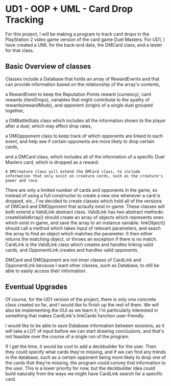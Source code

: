 # UD1 - OOP + UML - Card Drop Tracking

For this project, I will be making a program to track card drops in the PlayStation 2 video game version of the card game Duel Masters.
For UD1, I have created a UML for the back-end data, the DMCard class, and a tester for that class.

## Basic Overview of classes

Classes include a Database that holds an array of RewardEvents and that can provide information based on the relationship of the array's contents,

a RewardEvent to keep the Reputation Points reward (currency), card rewards (itemDrops), variables that might contribute to the quality of rewards(rewardMods), and opponent (origin) of a single duel grouped together,

a DMBattleStats class which includes all the information shown to the player after a duel, which may affect drop rates,

a DMOppponent class to keep track of which opponents are linked to each event, and help see if certain opponents are more likely to drop certain cards,

and a DMCard class, which includes all of the information of a specific Duel Masters card, which is dropped as a reward.

    A DMCreature class will extend the DMCard class, to include information that only exist on creature cards, such as the creature's power and race


There are only a limited number of cards and opponents in the game, so instead of using a full constructor to create a new one whenever a card is dropped, etc., I've decided to create classes which hold all of the versions of DMCard and DMOpponent that actaully exist in-game. 
These classes will both extend a ValidLink abstract class. ValidLink has two abstract methods: createValidArray() should create an array of objects which represents ones which exist in-game, and save the array to an instance variable. linkObject() should call a method which takes input of relevant parameters, and seach the array to find an object which matches the parameter. It then either returns the matching object, or throws an exception if there is no match.
CardLink is the ValidLink class which creates and handles linking vaild cards, and OpponentLink creates and handles valid opponents.

DMCard and DMOpponent are not inner classes of CardLink and OpponentLink because I want other classes, such as Database, to still be able to easily access their information.

## Eventual Upgrades

Of course, for the UD1 version of the project, there is only one concrete class created so far, and I would like to finish up the rest of them. We will also be implementing the GUI as we learn it; I'm particularly interested in something that makes CardLink's linkCards function user-friendly.

I would like to be able to save Database information between sessions, as it will take a LOT of input before we can start drawing conclusions, and that's not feasible over the course of a single run of the program.

If I get the time, it would be cool to add a deckbuilder for the user. Then they could specify what cards they're missing, and if we can find any trends in the database, such as a certain opponent being more likely to drop one of the cards that they're missing, the program could convey that information to the user. This is a lower priority for now, but the deckbuilder idea could build naturally from the ways we might have CardLink search for a specific card.
